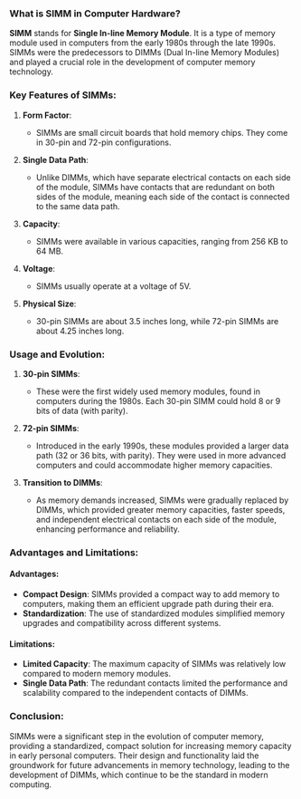 ### What is SIMM in Computer Hardware?

**SIMM** stands for **Single In-line Memory Module**. It is a type of memory module used in computers from the early 1980s through the late 1990s. SIMMs were the predecessors to DIMMs (Dual In-line Memory Modules) and played a crucial role in the development of computer memory technology.

### Key Features of SIMMs:

1. **Form Factor**:
   - SIMMs are small circuit boards that hold memory chips. They  come in 30-pin and 72-pin configurations.

2. **Single Data Path**:
   - Unlike DIMMs, which have separate electrical contacts on each side of the module, SIMMs have contacts that are redundant on both sides of the module, meaning each side of the contact is connected to the same data path.

3. **Capacity**:
   - SIMMs were available in various capacities,  ranging from 256 KB to 64 MB.

4. **Voltage**:
   - SIMMs usually operate at a voltage of 5V.

5. **Physical Size**:
   - 30-pin SIMMs are about 3.5 inches long, while 72-pin SIMMs are about 4.25 inches long.

### Usage and Evolution:

1. **30-pin SIMMs**:
   - These were the first widely used memory modules,  found in computers during the 1980s. Each 30-pin SIMM could  hold 8 or 9 bits of data (with parity).

2. **72-pin SIMMs**:
   - Introduced in the early 1990s, these modules provided a larger data path (32 or 36 bits, with parity). They were used in more advanced computers and could accommodate higher memory capacities.

3. **Transition to DIMMs**:
   - As memory demands increased, SIMMs were gradually replaced by DIMMs, which provided greater memory capacities, faster speeds, and independent electrical contacts on each side of the module, enhancing performance and reliability.

### Advantages and Limitations:

#### Advantages:
- **Compact Design**: SIMMs provided a compact way to add memory to computers, making them an efficient upgrade path during their era.
- **Standardization**: The use of standardized modules simplified memory upgrades and compatibility across different systems.

#### Limitations:
- **Limited Capacity**: The maximum capacity of SIMMs was relatively low compared to modern memory modules.
- **Single Data Path**: The redundant contacts limited the performance and scalability compared to the independent contacts of DIMMs.

### Conclusion:

SIMMs were a significant step in the evolution of computer memory, providing a standardized, compact solution for increasing memory capacity in early personal computers. Their design and functionality laid the groundwork for future advancements in memory technology, leading to the development of DIMMs, which continue to be the standard in modern computing.
